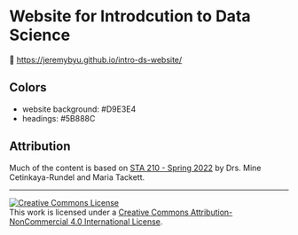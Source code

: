 # Website for Introdcution to Data Science

🔗 https://jeremybyu.github.io/intro-ds-website/

## Colors

- website background: #D9E3E4
- headings: #5B888C

## Attribution

Much of the content is based on [STA 210 - Spring 2022](https://sta210-s22.github.io/website/) by Drs. Mine Cetinkaya-Rundel and Maria Tackett.

<hr> 

<a rel="license" href="http://creativecommons.org/licenses/by-nc/4.0/"><img alt="Creative Commons License" style="border-width:0" src="https://i.creativecommons.org/l/by-nc/4.0/88x31.png" /></a><br />This work is licensed under a <a rel="license" href="http://creativecommons.org/licenses/by-nc/4.0/">Creative Commons Attribution-NonCommercial 4.0 International License</a>.
